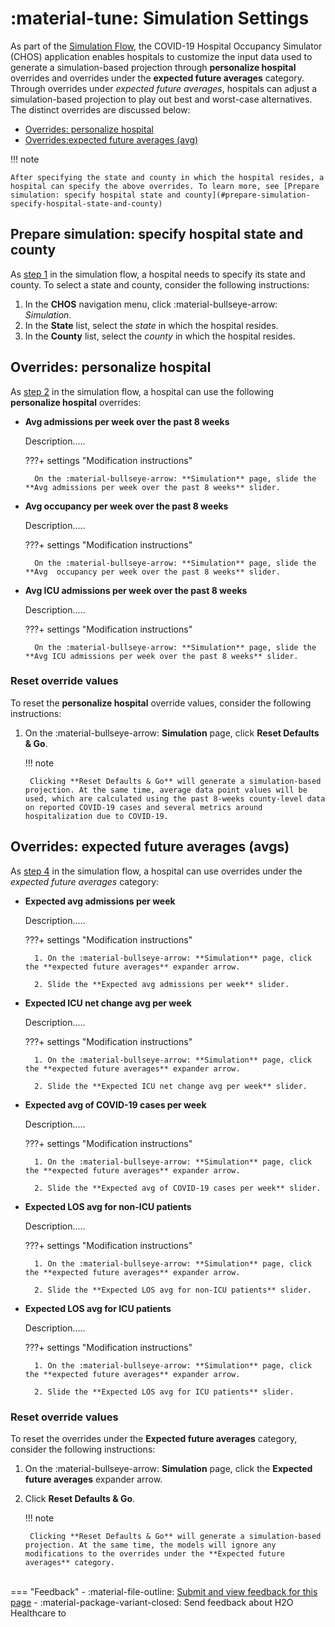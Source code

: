 # :material-tune: Simulation Settings 

As part of the [Simulation Flow](simulation_flow.md), the COVID-19 Hospital Occupancy Simulator (CHOS) application enables hospitals to customize the input data used to generate a simulation-based projection through **personalize hospital** overrides and overrides under the **expected future averages** category. Through overrides under *expected future averages*, hospitals can adjust a simulation-based projection to play out best and worst-case alternatives. The distinct overrides are 
discussed below: 

- [Overrides: personalize hospital](#overrides-personalize-hospital)
- [Overrides:expected future averages (avg)](#overrides-expert-future-estimates)


!!! note 

    After specifying the state and county in which the hospital resides, a hospital can specify the above overrides. To learn more, see [Prepare simulation: specify hospital state and county](#prepare-simulation-specify-hospital-state-and-county)


## Prepare simulation: specify hospital state and county  

As [step 1](./simulation_flow.md#step-1-select-state-and-county) in the simulation flow, a hospital needs to specify its state and county. To select a state and county, consider the following instructions: 

1. In the **CHOS** navigation menu, click :material-bullseye-arrow: *Simulation*. 
2. In the **State** list, select the *state* in which the hospital resides.
3. In the **County** list, select the *county* in which the hospital resides.

## Overrides: personalize hospital 


As [step 2](./simulation_flow.md#step-2-review-or-customize-input-data) in the simulation flow, a hospital can use the following **personalize hospital** overrides:

- **Avg admissions per week over the past 8 weeks**

    Description.....


    ???+ settings "Modification instructions" 

        On the :material-bullseye-arrow: **Simulation** page, slide the **Avg admissions per week over the past 8 weeks** slider. 



- **Avg occupancy per week over the past 8 weeks**

    Description.....

    ???+ settings "Modification instructions"
    
        On the :material-bullseye-arrow: **Simulation** page, slide the **Avg  occupancy per week over the past 8 weeks** slider.


- **Avg ICU admissions per week over the past 8 weeks** 

    Description.....

    ???+ settings "Modification instructions"

        On the :material-bullseye-arrow: **Simulation** page, slide the **Avg ICU admissions per week over the past 8 weeks** slider.


### Reset override values 

To reset the **personalize hospital** override values, consider the following instructions: 

1. On the :material-bullseye-arrow: **Simulation** page, click **Reset Defaults & Go**. 

    !!! note 

        Clicking **Reset Defaults & Go** will generate a simulation-based projection. At the same time, average data point values will be used, which are calculated using the past 8-weeks county-level data on reported COVID-19 cases and several metrics around hospitalization due to COVID-19.

## Overrides: expected future averages (avgs)

As [step 4](./simulation_flow.md#step-4-optional-adjust-simulation-to-reflect-best-and-worst-case-alternatives) in the simulation flow, a hospital can use overrides under the *expected future averages* category:


- **Expected avg admissions per week**

    Description.....

    ???+ settings "Modification instructions"
    
        1. On the :material-bullseye-arrow: **Simulation** page, click the **expected future averages** expander arrow. 

        2. Slide the **Expected avg admissions per week** slider.

- **Expected ICU net change avg per week**


    Description.....

    ???+ settings "Modification instructions"
    
        1. On the :material-bullseye-arrow: **Simulation** page, click the **expected future averages** expander arrow. 

        2. Slide the **Expected ICU net change avg per week** slider.


- **Expected avg of COVID-19 cases per week**

    Description.....

    ???+ settings "Modification instructions"
    
        1. On the :material-bullseye-arrow: **Simulation** page, click the **expected future averages** expander arrow. 

        2. Slide the **Expected avg of COVID-19 cases per week** slider.

- **Expected LOS avg for non-ICU patients** 


    Description.....

    ???+ settings "Modification instructions"
    
        1. On the :material-bullseye-arrow: **Simulation** page, click the **expected future averages** expander arrow. 

        2. Slide the **Expected LOS avg for non-ICU patients** slider.

- **Expected LOS avg for ICU patients** 


    Description.....

    ???+ settings "Modification instructions"
    
        1. On the :material-bullseye-arrow: **Simulation** page, click the **expected future averages** expander arrow. 

        2. Slide the **Expected LOS avg for ICU patients** slider.



### Reset override values 

To reset the overrides under the **Expected future averages** category, consider the following instructions: 



1. On the :material-bullseye-arrow: **Simulation** page, click the **Expected future averages** expander arrow. 

2. Click **Reset Defaults & Go**.

    !!! note 

        Clicking **Reset Defaults & Go** will generate a simulation-based projection. At the same time, the models will ignore any modifications to the overrides under the **Expected future averages** category. 


<br>
=== "Feedback"
    - :material-file-outline: <a href="" target="_blank">Submit and view feedback for this page</a>
    - :material-package-variant-closed: Send feedback about H2O Healthcare to <niki.athanasiadou@h2o.ai>
